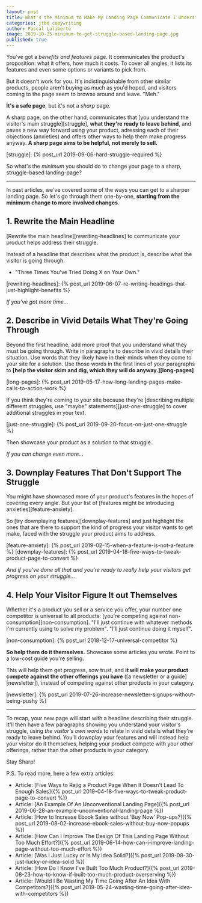 ```yaml
---
layout: post
title: What's the Minimum to Make My Landing Page Communicate I Understand the Struggle?
categories: jtbd copywriting
author: Pascal Laliberté
image: 2019-10-25-minimum-to-get-struggle-based-landing-page.jpg
published: true
---
```


You've got a _benefits and features_ page. It communicates the product's proposition: what it offers, how much it costs. To cover all angles, it lists its features and even some options or variants to pick from.

But it doesn't work for you. It's indistinguishable from other similar products, people aren't buying as much as you'd hoped, and visitors coming to the page seem to browse around and leave. "Meh."

**It's a safe page**, but it's not a _sharp_ page.

A sharp page, on the other hand, communicates that [you understand the visitor's main struggle][struggle], **what they're ready to leave behind**, and paves a new way forward using your product, adressing each of their objections (anxieties) and offers other ways to help them make progress anyway. **A sharp page aims to be helpful, not merely to sell.**

[struggle]: {% post_url 2019-09-06-hard-struggle-required %}

So what's the _minimum_ you should do to change your page to a sharp, struggle-based landing-page?

---

In past articles, we've covered some of the ways you can get to a sharper landing page. So let's go through them one-by-one, **starting from the minimum change to more involved changes**.

## 1. Rewrite the Main Headline

[Rewrite the main headline][rewriting-headlines] to communicate your product helps address their struggle.

Instead of a headline that describes what the product is, describe what the visitor is going through.

* "Three Times You've Tried Doing X on Your Own."

[rewriting-headlines]: {% post_url 2019-06-07-re-writing-headings-that-just-highlight-benefits %}

_If you've got more time..._

## 2. Describe in Vivid Details What They're Going Through

Beyond the first headline, add more proof that you understand what they must be going through. Write in paragraphs to describe in vivid details their situation. Use words that they likely have in their minds when they come to your site for a solution. Use those words in the first lines of your paragraphs to **[help the visitor skim and dig, which they will do anyway.][long-pages]**

[long-pages]: {% post_url 2019-05-17-how-long-landing-pages-make-calls-to-action-work %}

If you think they're coming to your site because they're [describing multiple different struggles, use "maybe" statements][just-one-struggle] to cover additional struggles in your text.

[just-one-struggle]: {% post_url 2019-09-20-focus-on-just-one-struggle %}

Then showcase your product as a solution to that struggle.

_If you can change even more..._

## 3. Downplay Features That Don't Support The Struggle

You might have showcased more of your product's features in the hopes of covering every angle. But your list of [features might be introducing anxieties][feature-anxiety].

So [try downplaying features][downplay-features] and just highlight the ones that are there to support the kind of progress your visitor wants to get make, faced with the struggle your product aims to address.

[feature-anxiety]: {% post_url 2019-02-15-when-a-feature-is-not-a-feature %}
[downplay-features]: {% post_url 2019-04-18-five-ways-to-tweak-product-page-to-convert %}

_And if you've done all that and you're ready to really help your visitors get progress on your struggle..._

## 4. Help Your Visitor Figure It out Themselves

Whether it's a product you sell or a service you offer, your number one competitor is universal to all products: [you're competing against non-consumption][non-consumption]. "I'll just continue with whatever methods I'm currently using to solve my problem". "I'll just continue doing it myself".

[non-consumption]: {% post_url 2018-12-17-universal-competitor %}

**So help them do it themselves.** Showcase some articles you wrote. Point to a low-cost guide you're selling.

This will help them get progress, sow trust, and **it will make your product compete against the other offerings you have** ([a newsletter or a guide][newsletter]), instead of competing against other products in your category.

[newsletter]: {% post_url 2019-07-26-increase-newsletter-signups-without-being-pushy %}

---

To recap, your new page will start with a headline describing their struggle. It'll then have a few paragraphs showing you understand your visitor's struggle, using _the visitor's own words_ to relate in vivid details what they're ready to leave behind. You'll downplay your features and will instead help your visitor do it themselves, helping your product compete with your other offerings, rather than the other products in your category.

Stay Sharp!

P.S. To read more, here a few extra articles:

* Article: [Five Ways to Rejig a Product Page When It Doesn't Lead To Enough Sales]({% post_url 2019-04-18-five-ways-to-tweak-product-page-to-convert %})
* Article: [An Example Of An Unconventional Landing Page]({% post_url 2019-06-28-an-example-unconventional-landing-page %})
* Article: [How to Increase Ebook Sales without ‘Buy Now’ Pop-ups?]({% post_url 2019-08-02-increase-ebook-sales-without-buy-now-popups %})
* Article: [How Can I Improve The Design Of This Landing Page Without Too Much Effort?]({% post_url 2019-06-14-how-can-i-improve-landing-page-without-too-much-effort %})
* Article: [Was I Just Lucky or Is My Idea Solid?]({% post_url 2019-08-30-just-lucky-or-idea-solid %})
* Article: [How Do I Know I've Built Too Much Product?]({% post_url 2019-08-23-how-to-know-if-built-too-much-product-overserving %})
* Article: [Would I Be Wasting My Time Going After An Idea With Competitors?]({% post_url 2019-05-24-wasting-time-going-after-idea-with-competitors %})

